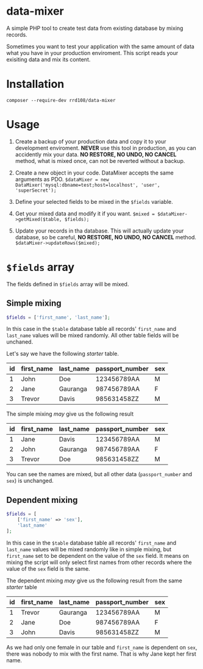 # data-mixer
A simple PHP tool to create test data from existing database by mixing records.

Sometimes you want to test your application with the same amount of data what you
have in your production enviroment. This script reads your exisiting data and
mix its content.

# Installation
`composer --require-dev rrd108/data-mixer`

# Usage
1. Create a backup of your production data and copy it to your development enviroment. **NEVER** use this tool in production, as you can accidently mix your data. **NO RESTORE, NO UNDO, NO CANCEL** method, what is mixed once, can not be reverted without a backup.

2. Create a new object in your code. DataMixer accepts the same arguments as PDO.
`$dataMixer = new DataMixer('mysql:dbname=test;host=localhost', 'user', 'superSecret');`

3. Define your selected fields to be mixed in the `$fields` variable.

4. Get your mixed data and modify it if you want.
`$mixed = $dataMixer->getMixed($table, $fields);`

5. Update your records in tha database. This will actually update your database, so be careful, **NO RESTORE, NO UNDO, NO CANCEL** method.
`$dataMixer->updateRows($mixed);`

# `$fields` array
The fields defined in `$fields` array will be mixed.

## Simple mixing
```php
$fields = ['first_name', 'last_name'];
```
In this case in the `$table` database table all records' `first_name` and `last_name` values will be mixed randomly. All other table fields will be unchaned.

Let's say we have the following *starter* table.

| id | first_name | last_name | passport_number | sex |
|----|------------|-----------|-----------------|-----|
| 1  | John       | Doe       | 123456789AA     | M   |
| 2  | Jane       | Gauranga  | 987456789AA     | F   | 
| 3  | Trevor     | Davis     | 985631458ZZ     | M   |

The simple mixing *may* give us the following result

| id | first_name | last_name | passport_number | sex |
|----|------------|-----------|-----------------|-----|
| 1  | Jane       | Davis     | 123456789AA     | M   |
| 2  | John       | Gauranga  | 987456789AA     | F   |
| 3  | Trevor     | Doe       | 985631458ZZ     | M   |

You can see the names are mixed, but all other data (`passport_number` and `sex`) is unchanged.

## Dependent mixing
```php
$fields = [
    ['first_name' => 'sex'], 
    'last_name'
];
```
In this case in the `$table` database table all records' `first_name` and `last_name` values will be mixed randomly like in simple mixing, but `first_name` set to be dependent on the value of the `sex` field. It means on mixing the script will only select first names from other records where the value of the `sex` field is the same.

The dependent mixing *may* give us the following result from the same *starter* table

| id | first_name | last_name | passport_number | sex |
|----|------------|-----------|-----------------|-----|
| 1  | Trevor     | Gauranga  | 123456789AA     | M   |
| 2  | Jane       | Doe       | 987456789AA     | F   |
| 3  | John       | Davis     | 985631458ZZ     | M   |

As we had only one female in our table and `first_name` is dependent on `sex`, there was nobody to mix with the first name. That is why Jane kept her first name.
